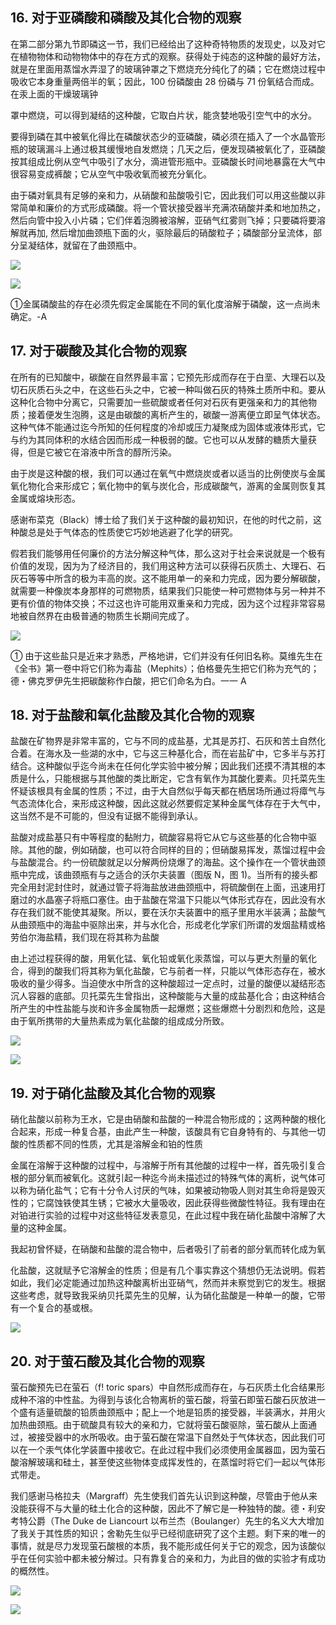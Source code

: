 ## 16. 对于亚磷酸和磷酸及其化合物的观察

在第二部分第九节即磷这一节，我们已经给出了这种奇特物质的发现史，以及对它在植物物体和动物物体中的存在方式的观察。获得处于纯态的这种酸的最好方法，就是在里面用蒸馏水弄湿了的玻璃钟罩之下燃烧充分纯化了的磷；它在燃烧过程中吸收它本身重量两倍半的氧；因此，100 份磷酸由 28 份磷与 71 份氧结合而成。在汞上面的干燥玻璃钟

罩中燃烧，可以得到凝结的这种酸，它取白片状，能贪婪地吸引空气中的水分。

要得到磷在其中被氧化得比在磷酸状态少的亚磷酸，磷必须在插入了一个水晶管形瓶的玻璃漏斗上通过极其缓慢地自发燃烧；几天之后，便发现磷被氧化了，亚磷酸按其组成比例从空气中吸引了水分，滴进管形瓶中。亚磷酸长时间地暴露在大气中很容易变成裤酸；它从空气中吸收氧而被充分氧化。



由于磷对氧具有足够的亲和力，从硝酸和盐酸吸引它，因此我们可以用这些酸以非常简单和廉价的方式形成磷酸。将一个管状接受器半充满浓硝酸并柔和地加热之，然后向管中投入小片磷；它们伴着泡腾被溶解，亚硝气红雾则飞掉；只要磷将要溶解就再加, 然后增加曲颈瓶下面的火，驱除最后的硝酸粒子；磷酸部分呈流体，部分呈凝结体，就留在了曲颈瓶中。

![](https://raw.githubusercontent.com/dalong0514/selfstudy/master/图片链接/化工书籍/2019337.PNG)

![](https://raw.githubusercontent.com/dalong0514/selfstudy/master/图片链接/化工书籍/2019338.PNG)

①金属磷酸盐的存在必须先假定金属能在不同的氧化度溶解于磷酸，这一点尚未确定。-A

## 17. 对于碳酸及其化合物的观察

在所有的已知酸中，碳酸在自然界最丰富；它预先形成而存在于白垩、大理石以及切石灰质石头之中，在这些石头之中，它被一种叫做石灰的特殊土质所中和。要从这种化合物中分离它，只需要加一些硫酸或者任何对石灰有更强亲和力的其他物质；接着便发生泡腾，这是由碳酸的离析产生的，碳酸一游离便立即呈气体状态。这种气体不能通过迄今所知的任何程度的冷却或压力凝聚成为固体或液体形式，它与约为其同体积的水结合因而形成一种极弱的酸。它也可以从发酵的糖质大量获得，但是它被它在溶液中所含的醇所污染。

由于炭是这种酸的根，我们可以通过在氧气中燃烧炭或者以适当的比例使炭与金属氧化物化合来形成它；氧化物中的氧与炭化合，形成碳酸气，游离的金属则恢复其金属或熔块形态。

感谢布菜克（Black）博士给了我们关于这种酸的最初知识，在他的时代之前，这种酸总是处于气体态的性质使它巧妙地逃避了化学的研究。

假若我们能够用任何廉价的方法分解这种气体，那么这对于社会来说就是一个极有价值的发现，因为为了经济目的，我们用这种方法可以获得石灰质土、大理石、石灰石等等中所含的极为丰高的炭。这不能用单一的亲和力完成，因为要分解碳酸，就需要一种像炭本身那样的可燃物质，结果我们只能使一种可燃物体与另一种并不更有价值的物体交换；不过这也许可能用双重亲和力完成，因为这个过程非常容易地被自然界在由极普通的物质生长期间完成了。

![](https://raw.githubusercontent.com/dalong0514/selfstudy/master/图片链接/化工书籍/2019341.PNG)

① 由于这些盐只是近来才熟悉，严格地讲，它们并没有任何旧名称。莫维先生在《全书》第一卷中将它们称为毒盐（Mephits）；伯格曼先生把它们称为充气的；德・佛克罗伊先生把碳酸称作白酸，把它们命名为白。一一 A

## 18. 对于盐酸和氧化盐酸及其化合物的观察

盐酸在矿物界是非常丰富的，它与不同的成盐基，尤其是苏打、石灰和苦土自然化合着。在海水及一些湖的水中，它与这三种基化合，而在岩盐矿中，它多半与苏打结合。这种酸似乎迄今尚未在任何化学实验中被分解；因此我们还摸不清其根的本质是什么，只能根据与其他酸的类比断定，它含有氧作为其酸化要素。贝托菜先生怀疑该根具有金属的性质；不过，由于大自然似乎每天都在栖居场所通过将瘴气与气态流体化合，来形成这种酸，因此这就必然要假定某种金属气体存在于大气中，这当然不是不可能的，但没有证据不能得到承认。

盐酸对成盐基只有中等程度的黏附力，硫酸容易将它从它与这些基的化合物中驱除。其他的酸，例如硝酸，也可以符合同样的目的；但硝酸易挥发，蒸馏过程中会与盐酸混合。约一份硫酸就足以分解两份烧爆了的海盐。这个操作在一个管状曲颈瓶中完成，该曲颈瓶有与之适合的沃尔夫装置（图版 N，图 1)。当所有的接头都完全用封泥封住时，就通过管子将海盐放进曲颈瓶中，将硫酸倒在上面，迅速用打磨过的水晶塞子将瓶口塞住。由于盐酸在常温下只能以气体形式存在，因此没有水存在我们就不能使其凝聚。所以，要在沃尔夫装置中的瓶子里用水半装满；盐酸气从曲颈瓶中的海盐中驱除出来，并与水化合，形成老化学家们所谓的发烟盐精或格劳伯尔海盐精，我们现在将其称为盐酸

由上述过程获得的酸，用氧化锰、氧化铅或氧化汞蒸馏，可以与更大剂量的氧化合，得到的酸我们将其称为氧化盐酸，它与前者一样，只能以气体形态存在，被水吸收的量少得多。当迫使水中所含的这种酸超过一定点时，过量的酸便以凝结形态沉人容器的底部。贝托菜先生曾指出，这种酸能与大量的成盐基化合；由这种结合所产生的中性盐能与炭和许多金属物质一起爆燃；这些爆燃十分剧烈和危险，这是由于氧所携带的大量热素成为氧化盐酸的组成成分所致。

![](https://raw.githubusercontent.com/dalong0514/selfstudy/master/图片链接/化工书籍/2019342.PNG)

![](https://raw.githubusercontent.com/dalong0514/selfstudy/master/图片链接/化工书籍/2019343.PNG)

## 19. 对于硝化盐酸及其化合物的观察

硝化盐酸以前称为王水，它是由硝酸和盐酸的一种混合物形成的；这两种酸的根化合起来，形成一种复合基，由此产生一种酸，该酸具有它自身特有的、与其他一切酸的性质都不同的性质，尤其是溶解金和铂的性质

金属在溶解于这种酸的过程中，与溶解于所有其他酸的过程中一样，首先吸引复合根的部分氧而被氧化。这就引起一种迄今尚未描述过的特殊气体的离析，说气体可以称为硝化盐气；它有十分令人讨厌的气味，如果被动物吸人则对其生命将是毁灭性的；它腐蚀铁使其生锈；它被水大量吸收，因此获得些微酸性特征。我有理由在对铂进行实验的过程中对这些特征发表意见，在此过程中我在硝化盐酸中溶解了大量的这种金属。

我起初曾怀疑，在硝酸和盐酸的混合物中，后者吸引了前者的部分氧而转化成为氧

化盐酸，这就赋予它溶解金的性质；但是有几个事实靠这个猜想仍无法说明。假若如此，我们必定能通过加热这种酸离析出亚硝气，然而并未察觉到它的发生。根据这些考虑，就导致我采纳贝托菜先生的见解，认为硝化盐酸是一种单一的酸，它带有一个复合的基或根。

![](https://raw.githubusercontent.com/dalong0514/selfstudy/master/图片链接/化工书籍/2019344.PNG)

## 20. 对于萤石酸及其化合物的观察

萤石酸预先已在萤石（f! toric spars）中自然形成而存在，与石灰质土化合结果形成种不溶的中性盐。为得到与该化合物离析的萤石酸，将萤石即萤石酸石灰放进一个盛有适量硫酸的铅质曲颈瓶中；配上一个地是铅质的接受器，半装满水，并用火加热曲颈瓶。由于硫酸具有较大的亲和力，它就将萤石酸驱除，萤石酸从上面通过，被接受器中的水所吸收。由于萤石酸在常温下自然处于气体状态，因此我们可以在一个汞气体化学装置中接收它。在此过程中我们必须使用金属器皿，因为萤石酸溶解玻璃和硅土，甚至使这些物体变成挥发性的，在蒸馏时将它们一起以气体形式带走。

我们感谢马格拉夫（Margraff）先生使我们首先认识到这种酸，尽管由于他从来没能获得不与大量的硅土化合的这种酸，因此不了解它是一种独特的酸。德・利安考特公爵（The Duke de Liancourt 以布兰杰（Boulanger）先生的名义大大增加了我关于其性质的知识；舍勒先生似乎已经彻底研究了这个主题。剩下来的唯一的事情，就是尽力发现萤石酸根的本质，我不能形成任何关于它的观念，因为该酸似乎在任何实验中都未被分解过。只有靠复合的亲和力，为此目的做的实验才有成功的概然性。

![](https://raw.githubusercontent.com/dalong0514/selfstudy/master/图片链接/化工书籍/2019345.PNG)

![](https://raw.githubusercontent.com/dalong0514/selfstudy/master/图片链接/化工书籍/2019346.PNG)

